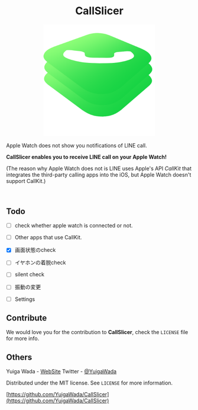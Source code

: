 
<h1 align="center">CallSlicer</h1>
<p align="center">
<img src="images/CallSlicer.png" width=60%>
</p>


Apple Watch does not show you notifications of LINE call.

**CallSlicer enables you to receive LINE call on your Apple Watch!**


(The reason why Apple Watch does not is LINE uses Apple's API *CallKit* that integrates the third-party calling apps into the iOS, but Apple Watch doesn't support CallKit.)

<br>

<!--
## Installation

Search ```CallSlicer``` in Sileo or Cydia.

CallSlicer is uploaded in ~~.-->


## Todo

- [ ] check whether apple watch is connected or not.
- [ ] Other apps that use CallKit.
- [x] 画面状態のcheck
- [ ] イヤホンの着脱check
- [ ] silent check
- [ ] 振動の変更
- [ ] Settings


## Contribute

We would love you for the contribution to **CallSlicer**, check the ``LICENSE`` file for more info.



## Others

Yuiga Wada -  [WebSite](https://yuigawada.github.io/)
Twitter         - [@YuigaWada](https://twitter.com/YuigaWada)





Distributed under the MIT license. See ``LICENSE`` for more information.

[https://github.com/YuigaWada/CallSlicer](https://github.com/YuigaWada/CallSlicer)

